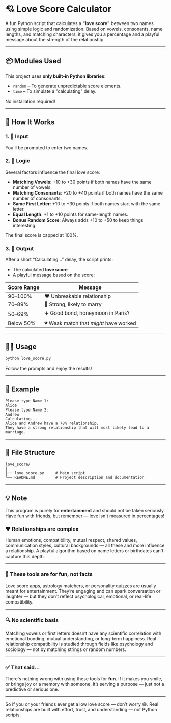 # 💘 Love Score Calculator

A fun Python script that calculates a **"love score"** between two names using simple logic and randomization. Based on vowels, consonants, name lengths, and matching characters, it gives you a percentage and a playful message about the strength of the relationship.

---

## 📦 Modules Used

This project uses **only built-in Python libraries**:

* `random` – To generate unpredictable score elements.
* `time` – To simulate a "calculating" delay.

No installation required!

---

## 🚀 How It Works

### 1. 📝 Input

You’ll be prompted to enter two names.

### 2. 🧠 Logic

Several factors influence the final love score:

* **Matching Vowels**: +10 to +30 points if both names have the same number of vowels.
* **Matching Consonants**: +20 to +40 points if both names have the same number of consonants.
* **Same First Letter**: +10 to +30 points if both names start with the same letter.
* **Equal Length**: +1 to +10 points for same-length names.
* **Bonus Random Score**: Always adds +10 to +50 to keep things interesting.

The final score is capped at 100%.

### 3. 🎉 Output

After a short “Calculating…” delay, the script prints:

* The calculated **love score**
* A playful message based on the score:

| Score Range | Message                                |
| ----------- | -------------------------------------- |
| 90–100%     | ❤️ Unbreakable relationship            |
| 70–89%      | 💍 Strong, likely to marry             |
| 50–69%      | ✈️ Good bond, honeymoon in Paris?      |
| Below 50%   | 💔 Weak match that *might* have worked |

---

## 👨‍💻 Usage

```bash
python love_score.py
```

Follow the prompts and enjoy the results!

---

## 📄 Example

```
Please type Name 1:
Alice
Please type Name 2:
Andrew
Calculating...
Alice and Andrew have a 78% relationship.
They have a strong relationship that will most likely lead to a marriage.
```

---

## 📁 File Structure

```
love_score/
│
├── love_score.py     # Main script
└── README.md         # Project description and documentation
```

---

## 💡 Note

This program is purely for **entertainment** and should not be taken seriously. Have fun with friends, but remember — love isn't measured in percentages!

### ❤️ Relationships are complex

Human emotions, compatibility, mutual respect, shared values, communication styles, cultural backgrounds — all these and more influence a relationship. A playful algorithm based on name letters or birthdates can't capture this depth.

---

### 🤖 These tools are for **fun**, not facts

Love score apps, astrology matchers, or personality quizzes are usually meant for entertainment. They’re engaging and can spark conversation or laughter — but they don’t reflect psychological, emotional, or real-life compatibility.

---

### 🔍 No scientific basis

Matching vowels or first letters doesn’t have any scientific correlation with emotional bonding, mutual understanding, or long-term happiness. Real relationship compatibility is studied through fields like psychology and sociology — not by matching strings or random numbers.

---

### ✅ That said...

There's nothing wrong with using these tools for **fun**. If it makes you smile, or brings joy or a memory with someone, it’s serving a purpose — just not a predictive or serious one.

---

So if you or your friends ever get a low love score — don’t worry 😄. Real relationships are built with effort, trust, and understanding — not Python scripts.
